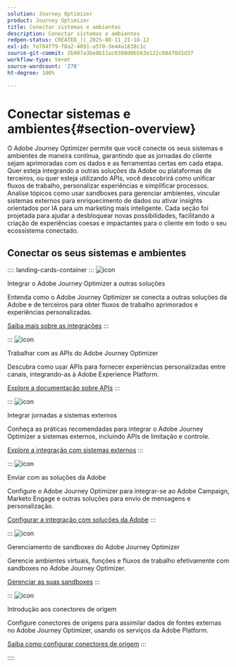 ```yaml
---
solution: Journey Optimizer
product: Journey Optimizer
title: Conectar sistemas e ambientes
description: Conectar sistemas e ambientes
redpen-status: CREATED_||_2025-08-11_21-18-12
exl-id: fe784f79-f8a2-4091-a5f0-3e44a1838c1c
source-git-commit: 2b907a3be8b11ac6308d0b563e122c88478d1d37
workflow-type: tm+mt
source-wordcount: '278'
ht-degree: 100%

---
```


# Conectar sistemas e ambientes{#section-overview}

O Adobe Journey Optimizer permite que você conecte os seus sistemas e ambientes de maneira contínua, garantindo que as jornadas do cliente sejam aprimoradas com os dados e as ferramentas certas em cada etapa. Quer esteja integrando a outras soluções da Adobe ou plataformas de terceiros, ou quer esteja utilizando APIs, você descobrirá como unificar fluxos de trabalho, personalizar experiências e simplificar processos. Analise tópicos como usar sandboxes para gerenciar ambientes, vincular sistemas externos para enriquecimento de dados ou ativar insights orientados por IA para um marketing mais inteligente. Cada seção foi projetada para ajudar a desbloquear novas possibilidades, facilitando a criação de experiências coesas e impactantes para o cliente em todo o seu ecossistema conectado.

## Conectar os seus sistemas e ambientes

:::: landing-cards-container
:::
![icon](https://cdn.experienceleague.adobe.com/icons/puzzle-piece.svg?lang=pt-BR)

Integrar o Adobe Journey Optimizer a outras soluções

Entenda como o Adobe Journey Optimizer se conecta a outras soluções da Adobe e de terceiros para obter fluxos de trabalho aprimorados e experiências personalizadas.

[Saiba mais sobre as integrações](../using/integrations/ajo-integrations.md)
:::

:::
![icon](https://cdn.experienceleague.adobe.com/icons/code-branch.svg?lang=pt-BR)

Trabalhar com as APIs do Adobe Journey Optimizer

Descubra como usar APIs para fornecer experiências personalizadas entre canais, integrando-as à Adobe Experience Platform.

[Explore a documentação sobre APIs](../using/configuration/ajo-apis.md)
:::

:::
![icon](https://cdn.experienceleague.adobe.com/icons/puzzle-piece.svg?lang=pt-BR)

Integrar jornadas a sistemas externos

Conheça as práticas recomendadas para integrar o Adobe Journey Optimizer a sistemas externos, incluindo APIs de limitação e controle.

[Explore a integração com sistemas externos](external-systems-landing-page.md)
:::

:::
![icon](https://cdn.experienceleague.adobe.com/icons/puzzle-piece.svg?lang=pt-BR)

Enviar com as soluções da Adobe

Configure o Adobe Journey Optimizer para integrar-se ao Adobe Campaign, Marketo Engage e outras soluções para envio de mensagens e personalização.

[Configurar a integração com soluções da Adobe](adobe-solutions-landing-page.md)
:::

:::
![icon](https://cdn.experienceleague.adobe.com/icons/gear.svg)

Gerenciamento de sandboxes do Adobe Journey Optimizer

Gerencie ambientes virtuais, funções e fluxos de trabalho efetivamente com sandboxes no Adobe Journey Optimizer.

[Gerenciar as suas sandboxes](sandbox-landing-page.md)
:::

:::
![icon](https://cdn.experienceleague.adobe.com/icons/circle-play.svg?lang=pt-BR)

Introdução aos conectores de origem

Configure conectores de origens para assimilar dados de fontes externas no Adobe Journey Optimizer, usando os serviços da Adobe Platform.

[Saiba como configurar conectores de origem](../using/start/get-started-sources.md)
:::

::::
